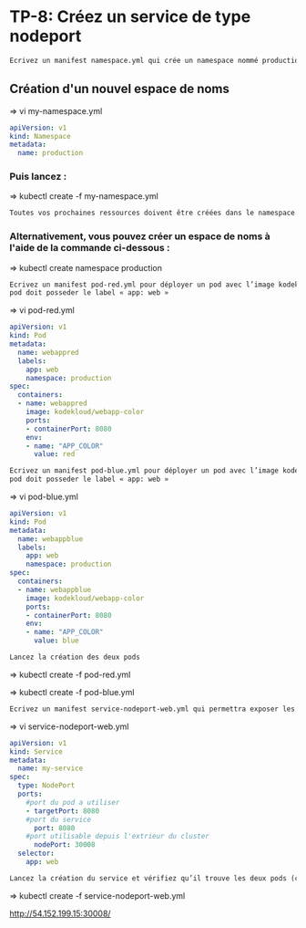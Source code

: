 # TP-8: Créez un service de type nodeport

```txt
Ecrivez un manifest namespace.yml qui crée un namespace nommé production et lancez la création de ce namespace à partir du manifest
```

## Création d'un nouvel espace de noms

=> vi my-namespace.yml
```yaml
apiVersion: v1
kind: Namespace
metadata:
  name: production
```

### Puis lancez :
=> kubectl create -f my-namespace.yml

```txt
Toutes vos prochaines ressources doivent être créées dans le namespace production
```
### Alternativement, vous pouvez créer un espace de noms à l'aide de la commande ci-dessous :

=> kubectl create namespace production

```txt
Ecrivez un manifest pod-red.yml pour déployer un pod avec l’image kodekloud/webapp-color en précisant que la color souhaitée est la rouge (red), le
pod doit posseder le label « app: web »
```

=> vi pod-red.yml 
```yaml
apiVersion: v1
kind: Pod
metadata:
  name: webappred
  labels:
    app: web
    namespace: production
spec:
  containers:
  - name: webappred
    image: kodekloud/webapp-color
    ports:
    - containerPort: 8080
    env:
    - name: "APP_COLOR"
      value: red
```

```txt
Ecrivez un manifest pod-blue.yml pour déployer un pod avec l’image kodekloud/webapp-color en précisant que la color souhaitée est la bleue (blue) le
pod doit posseder le label « app: web »
```

=> vi pod-blue.yml
```yaml
apiVersion: v1
kind: Pod
metadata:
  name: webappblue
  labels:
    app: web
    namespace: production
spec:
  containers:
  - name: webappblue
    image: kodekloud/webapp-color
    ports:
    - containerPort: 8080
    env:
    - name: "APP_COLOR"
      value: blue
```

```txt
Lancez la création des deux pods
```

=> kubectl create -f pod-red.yml

=> kubectl create -f pod-blue.yml

```txt
Ecrivez un manifest service-nodeport-web.yml qui permettra exposer les pods via un service de type node port, le nodeport devra être le 30008 et les target les ports 8080 de nos pods dont le label est « app: web »
```

=> vi service-nodeport-web.yml
```yaml
apiVersion: v1
kind: Service
metadata:
  name: my-service
spec:
  type: NodePort
  ports:
    #port du pod a utiliser
    - targetPort: 8080
    #port du service
      port: 8080
    #port utilisable depuis l'extrieur du cluster
      nodePort: 30008
  selector:
    app: web
```

```txt
Lancez la création du service et vérifiez qu’il trouve les deux pods (champ endpoint en utilisant la commande kubectl describe)
```

=> kubectl create -f service-nodeport-web.yml

http://54.152.199.15:30008/


